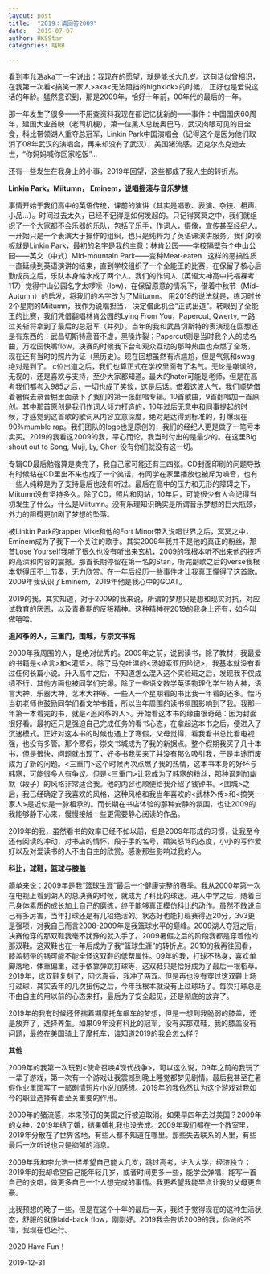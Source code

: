 ```yaml
---
layout: post
title:  "2019：请回答2009"
date:   2019-07-07
author: HKSStar
categories: 瞎BB

---
```

看到李允浩aka丁一宇说出：我现在的愿望，就是能长大几岁。这句话似曾相识，在我第一次看<搞笑一家人>aka<无法阻挡的highkick>的时候， 正好也是爱说这话的年龄。猛然意识到，那是2009年，恰好十年前，00年代的最后的一年。

那一年发生了很多——不用查资料我现在都记忆犹新的——事件：中国国庆60周年，建国大业首映（老司机梗），第一位黑人总统奥巴马，武汉肉眼可见的日全食，科比带领湖人重夺总冠军，Linkin Park中国演唱会（记得这个是因为他们取消了08年武汉的演唱会，再来却没有了武汉），美国猪流感，迈克尔杰克逊去世，“你妈妈喊你回家吃饭”... 

还有一些发生在我身上的小事，2019年回望，这些都成了我人生的转折点。

**Linkin Park，Miitumn， Eminem，说唱摇滚与音乐梦想**

事情开始于我们高中的英语传统，课前的演讲（其实是唱歌、表演、杂技、相声、小品...）。时间过去太久，已经不记得是如何发起的。只记得冥冥之中，我们就组织了一个大家都不会乐器的乐队，包括了乐手，作词人，摄像，宣传甚至经纪人。一开始只是一个表演大于操作的组织，也只是纯粹为了英语课演讲服务。我们的模板就是Linkin Park，最初的名字是我的主意：林肯公园——学校隔壁有个中山公园——英文（中式）Mid-mountain Park——变种Meat-eaten . 这样的恶搞性质一直延续到英语演讲的结束，直到学校组织了一个全能王的比赛，在保留了核心后勤成员之后，乐队本身缩水成了两个人。我们的作词人（英语大神高中托福裸考117）觉得中山公园名字太啰嗦（low)，在保留原意的情况下，借着中秋节（Mid-Autumn）的启发，将我们的名字改为了Miitumn。 用2019的说法就是，练习时长2个星期的Miitumn，我作为说唱担当， 决定借此机会“正式出道”。转眼到了全能王的比赛，我们凭借翻唱林肯公园的Lying From You，Papercut, Qwerty, 一路过关斩将拿到了最后的总冠军（并列）。当年的我和武昌切斯特的表演现在回想还是有东西的：武昌切斯特高音不虚，黑嗓炸裂；Papercut则是当时我个人的成名曲，万松园快嘴flow，决赛的时候我下台和观众互动的那种热血也点燃了全场，现在还有当时的照片为证（黑历史）。现在回想虽然有点尴尬，但是气氛和swag绝对是到了。
c位出道之后，我们也算正式在学校里面有了名气。无论是嘲讽的，无视的，还是喜欢与支持，至少大家都知道。最大的hater可能是老师，但是在高考我们都考入985之后，一切也成了笑谈，这是后话。借着这波人气，我们顺势借着暑假去录音棚里面录下了我们的第一张翻唱专辑。10首歌曲，9首翻唱加一首原创。其中那首原创是我们作词人倾力打造的，10年过后无意中和同事提起的时候，才感觉到这首歌的歌词从内容立意深度，绝对是达得到标准的，打爆现在90%mumble rap。我们团队的logo也是原创的，我们的经纪人更是做了一笔亏本卖买。2019的我看这2009的我，平心而论，我当时付出的是最少的。在这里Big shout out to Song, Muji, Ly, Cher. 没有你们就没有这一切。

专辑CD最后勉强算是卖完了，我自己家可能还有三四张。CD封面印刷的问题导致有时候粘在CD里出不来也成了一个笑话，有同学在家里播放也被斥为噪音，也有一些人纯粹是为了支持最后也没有听过。最后在高中的压力和无形的障碍之下，Miitumn没有坚持多久。除了CD，照片和网站，10年后，可能很少有人会记得当初发生了什么，什么是Miitumn。没有乐理知识确实是所谓音乐梦想的巨大瓶颈，外力的阻碍更加剧了梦想的坠落。

被Linkin Park的rapper Mike和他的Fort Minor带入说唱世界之后，冥冥之中，Eminem成为了我下一个关注的歌手。其实2009年我并不是他的真正的粉丝，那首Lose Yourself我听了很久也没有听出来玄机，2009的我根本听不出来他的技巧的高深和内容的震撼。那首长期停留在第一名的Stan，听完副歌之后的verse我根本觉得压不上节奏，无力欣赏。在一年后经历一些事件才让我真正懂得了这首歌。2009年我认识了Eminem，2019年他是我心中的GOAT。

2019的我，其实知道，对于2009的我来说，所谓的梦想只是想和现实对抗，对应试教育的厌恶，以及青春期的反叛精神。这种精神在2019的我身上还有，如今叫做嘻哈。

**追风筝的人，三重门，围城，与崇文书城**

2009年我周围的人，是绝对优秀的。2009年之前，说到读书，除了教材，我最爱的书籍是<格言>和<灌篮>。除了马克吐温的<汤姆索亚历险记>，我基本就没有看过任何长篇小说。升入高中之后，不知道怎么混入这个实验班之后，发现我不仅成绩不行，其他方面也被同学们完爆。除了一些语文数学英语物理化学生物大神，语言大神，乐器大神，艺术大神等。一些人一个星期看的书比我一年看的还多。恰巧当初老师也鼓励同学们看文学书籍，所以当年周围的读书氛围影响到了我。我那一年第一本看完的书，就是<追风筝的人>。开始看这本书的缘由很奇葩：因为封面很好看。最初还只是强迫自己完成任务的看书心态，在拿起这本书之后，便进入了沉迷模式。正好对这本书的时候也遇上了寒假，父母觉得，看我看书总比看电视强，也没有多管。那个寒假，崇文书城成为了我的新据点。整个假期我买了几十本书，但是很快，问题就出现了，好多书我买来了并没有那么吸引我，于是半途而废成为了新的问题。<三重门>这个时候再次点燃了我的热情，这本书本身的好坏与韩寒，可能很多人有争议。但是<三重门>让我成为了韩寒的粉丝，那种讽刺加幽默（段子）的风格非常适合我。他的内容也顺便给我介绍了钱钟书。<围城>之后，我已经确定了我喜欢的风格，这种风格和我当年喜欢的<武林外传>和<搞笑一家人>是近似是一脉相承的。而长期在书店体验的那种安静的氛围，也让2009的我能够静下心来，慢慢接触一些更需要静心阅读的作品。

2019年的我，虽然看书的效率已经不如以前，但是2009年形成的习惯，让我至今还有阅读的冲动，对书店的情怀，段子手的名号，嬉笑怒骂的态度，小小的写作爱好以及对爱读书的人不由自主的欣赏。感谢那些影响过我的人。

**科比，球鞋，篮球与膝盖**

简单来说：2009年是我“篮球生涯”最后一个健康完整的赛季。我从2000年第一次在电视上看到湖人的总决赛的时候，就成为了科比的球迷。进入中学之后，随着自己身体素质的成长加上自己的磨练，终于能够真正模仿科比的动作。虽然不敢说自己有多厉害，当年打球还是有几招绝活的。状态好也能打班赛得近20分，3v3更是强项，对我自己而言2008-2009年是我篮球水平的巅峰。2009湖人夺冠之后，决赛他穿的那双鞋我毫不犹豫的就入手了。2009暑假之后的阶段我都是穿着他的那双鞋。这双鞋也在一年后成为了我“篮球生涯”的转折点。2019的我再往回看，膝盖韧带的锅可能不能全怪这双鞋的低帮属性。09年的我，打球不热身，喜欢单脚落地，体重偏重，过于依靠弹跳打球等，这双鞋只是恰好成为了最后一根稻草。2019年，这双鞋复刻了，回忆真香，我冲了两双。但是再也没有穿过这双鞋上场打过球，其实去年的几次扭伤之后，今年我根本就没有上过球场了。每次打球总是不由自主的用以前的心态来打，最后为了安全起见，还是彻底的放弃了。

2019年的我有时候还怀揣着期摩托车飙车的梦想，但是一想到我脆弱的膝盖，还是放弃了，选择养生。如果09年没有科比的冠军，没有买那双鞋，我的膝盖没有问题，最终在美国骑上了摩托车，谁知道2019的我会怎么样？

**其他**

2009年的我第一次玩到<使命召唤4现代战争>，可以这么说，09年之前的我玩了一辈子游戏，第一次有一个游戏让我震撼到晚上睡觉都梦见剧情。最后我甚至在暑假作业里面写了一部剧情短片小说加感想。2019年的我依然认为这个游戏对我如今的职业选择有着至关重要的作用。

2009年的猪流感，本来预订的美国之行被迫取消。如果早四年去过美国？2009年的女神，2019年结了婚，结果婚礼我也没去成。2009年我们都在一个教室里，2019年分散在了世界各地，有些人都不知道在哪里。那些失去联系的人里，有些最后一次听说也只是抑郁的消息。

2009年我和李允浩一样希望自己能大几岁，跳过高考，进入大学，经济独立；2019年的我却希望自己能年轻几岁，或者时间更多一些，能学会弹唱，能写一首自己的说唱，做更多自己一个人想完成的事情。我更希望我能早点让我的父母更自豪。

比我预想的晚了一些，但是在这个十年的最后一天，我终于觉得现在的这种生活状态，舒服的就像laid-back flow，刚刚好。2019我会告诉2009的我，你做的不错，我现在也还行。

2020 Have Fun！



2019-12-31

